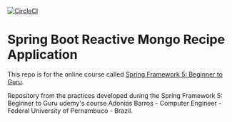 [![CircleCI](https://circleci.com/gh/adoniasvsbarros/spring5-mongo-recipe-app.svg?style=svg)](https://circleci.com/gh/adoniasvsbarros/spring5-mongo-recipe-app)

# Spring Boot Reactive Mongo Recipe Application

This repo is for the online course called [Spring Framework 5: Beginner to Guru](https://www.udemy.com/spring-framework-5-beginner-to-guru/?couponCode=GITHUB_SFGPETCLINIC).

Repository from the practices developed during the Spring Framework 5: Beginner to Guru udemy's course
Adonias Barros - Computer Engineer - Federal University of Pernambuco - Brazil.
